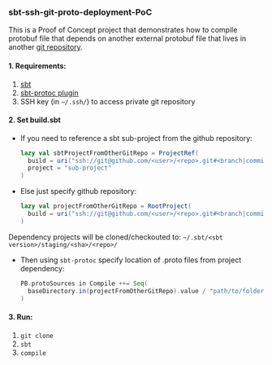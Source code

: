 ### sbt-ssh-git-proto-deployment-PoC

This is a Proof of Concept project that demonstrates how to compile protobuf file
that depends on another external protobuf file that lives in another [git repository](https://github.com/fpopic/github-repo-hosting-protobuf).

#### 1. Requirements:
1.  [sbt](https://www.scala-sbt.org/download.html) 
2.  [sbt-protoc plugin](project/protoc.sbt)
3.  SSH key (in `~/.ssh/`) to access private git repository

#### 2. Set build.sbt
-   If you need to reference a sbt sub-project from the github repository:
    ```scala
    lazy val sbtProjectFromOtherGitRepo = ProjectRef(
      build = uri("ssh://git@github.com/<user>/<repo>.git#<branch|commit|tag>"),
      project = "sub-project"
    )
    ```
-   Else just specify github repository:
    ```scala
    lazy val projectFromOtherGitRepo = RootProject(
      build = uri("ssh://git@github.com/<user>/<repo>.git#<branch|commit|tag>")
    )
    ```
Dependency projects will be cloned/checkouted to:  `~/.sbt/<sbt version>/staging/<sha>/<repo>/`

-   Then using `sbt-protoc` specify location of .proto files from project dependency:
    ```scala
    PB.protoSources in Compile ++= Seq(
      baseDirectory.in(projectFromOtherGitRepo).value / "path/to/folder/where/protos/are"
    )
    ```
    

#### 3. Run:
1. ```git clone```
2. ```sbt```
3. ```compile```
